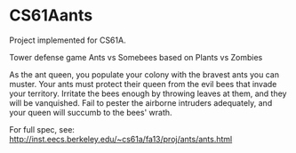 CS61Aants
=========

Project implemented for CS61A.

Tower defense game Ants vs Somebees based on Plants vs Zombies

 As the ant queen, you populate your colony with the bravest ants you can muster. 
 Your ants must protect their queen from the evil bees that invade your territory. 
 Irritate the bees enough by throwing leaves at them, and they will be vanquished. 
 Fail to pester the airborne intruders adequately, and your queen will succumb to the bees' wrath. 
 
 For full spec, see: http://inst.eecs.berkeley.edu/~cs61a/fa13/proj/ants/ants.html
